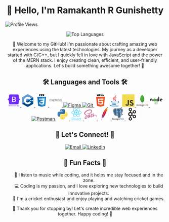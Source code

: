 <h1 align="center">👋 Hello, I'm Ramakanth R Gunishetty</h1>
<!-- <h3 align="center">🚀 MERN Stack Web Developer 🚀</h3> -->

<!-- Profile Views and Who's Viewing Section -->
<p align="left">
  <img src="https://komarev.com/ghpvc/?username=RamakanthRGunishetty&label=Profile%20views&color=0e75b6&style=flat" alt="Profile Views" />
</p>

<!-- GitHub Stats -->
<p align="center">
  <img src="https://github-readme-stats.vercel.app/api/top-langs/?username=RamakanthRGunishetty&hide_progress=true" alt="Top Languages" />
</p>

<!-- Summary Section -->
<p align="center">
  🌱 Welcome to my GitHub! I'm passionate about crafting amazing web experiences using the latest technologies. My journey as a developer started with C/C++, but I quickly fell in love with JavaScript and the power of the MERN stack. I enjoy creating clean, efficient, and user-friendly applications. Let's build something awesome together! 🚀
</p>

<!-- Languages and Tools Section -->
<h2 align="center">🛠️ Languages and Tools 🛠️</h2>
<p align="center">
  <a href="https://getbootstrap.com" target="_blank" rel="noreferrer">
    <img src="https://raw.githubusercontent.com/devicons/devicon/master/icons/bootstrap/bootstrap-plain-wordmark.svg" alt="Bootstrap" width="40" height="40" />
  </a>
  <a href="https://www.w3schools.com/cpp/" target="_blank" rel="noreferrer">
    <img src="https://raw.githubusercontent.com/devicons/devicon/master/icons/cplusplus/cplusplus-original.svg" alt="C++" width="40" height="40" />
  </a>
  <a href="https://www.w3schools.com/css/" target="_blank" rel="noreferrer">
    <img src="https://raw.githubusercontent.com/devicons/devicon/master/icons/css3/css3-original-wordmark.svg" alt="CSS3" width="40" height="40" />
  </a>
  <a href="https://expressjs.com" target="_blank" rel="noreferrer">
    <img src="https://raw.githubusercontent.com/devicons/devicon/master/icons/express/express-original-wordmark.svg" alt="Express.js" width="40" height="40" />
  </a>
  <a href="https://www.figma.com/" target="_blank" rel="noreferrer">
    <img src="https://www.vectorlogo.zone/logos/figma/figma-icon.svg" alt="Figma" width="40" height="40" />
  </a>
  <a href="https://git-scm.com/" target="_blank" rel="noreferrer">
    <img src="https://www.vectorlogo.zone/logos/git-scm/git-scm-icon.svg" alt="Git" width="40" height="40" />
  </a>
  <a href="https://www.w3.org/html/" target="_blank" rel="noreferrer">
    <img src="https://raw.githubusercontent.com/devicons/devicon/master/icons/html5/html5-original-wordmark.svg" alt="HTML5" width="40" height="40" />
  </a>
  <a href="https://www.java.com" target="_blank" rel="noreferrer">
    <img src="https://raw.githubusercontent.com/devicons/devicon/master/icons/java/java-original.svg" alt="Java" width="40" height="40" />
  </a>
  <a href="https://developer.mozilla.org/en-US/docs/Web/JavaScript" target="_blank" rel="noreferrer">
    <img src="https://raw.githubusercontent.com/devicons/devicon/master/icons/javascript/javascript-original.svg" alt="JavaScript" width="40" height="40" />
  </a>
  <a href="https://www.mongodb.com/" target="_blank" rel="noreferrer">
    <img src="https://raw.githubusercontent.com/devicons/devicon/master/icons/mongodb/mongodb-original-wordmark.svg" alt="MongoDB" width="40" height="40" />
  </a>
  <a href="https://nodejs.org" target="_blank" rel="noreferrer">
    <img src="https://raw.githubusercontent.com/devicons/devicon/master/icons/nodejs/nodejs-original-wordmark.svg" alt="Node.js" width="40" height="40" />
  </a>
  <a href="https://postman.com" target="_blank" rel="noreferrer">
    <img src="https://www.vectorlogo.zone/logos/getpostman/getpostman-icon.svg" alt="Postman" width="40" height="40" />
  </a>
  <a href="https://www.python.org" target="_blank" rel="noreferrer">
    <img src="https://raw.githubusercontent.com/devicons/devicon/master/icons/python/python-original.svg" alt="Python" width="40" height="40" />
  </a>
  <a href="https://reactjs.org/" target="_blank" rel="noreferrer">
    <img src="https://raw.githubusercontent.com/devicons/devicon/master/icons/react/react-original-wordmark.svg" alt="React.js" width="40" height="40" />
  </a>
  <a href="https://sass-lang.com" target="_blank" rel="noreferrer">
    <img src="https://raw.githubusercontent.com/devicons/devicon/master/icons/sass/sass-original.svg" alt="Sass" width="40" height="40" />
  </a>
  <a href="https://spark.apache.org/" target="_blank" rel="noreferrer">
    <img src="https://raw.githubusercontent.com/devicons/devicon/master/icons/apache/apache-original.svg" alt="Apache Spark" width="40" height="40" />
  </a>
  <a href="https://www.postgresql.org/" target="_blank" rel="noreferrer">
    <img src="https://raw.githubusercontent.com/devicons/devicon/master/icons/postgresql/postgresql-original-wordmark.svg" alt="PostgreSQL" width="40" height="40" />
  </a>
  <a href="https://kafka.apache.org/" target="_blank" rel="noreferrer">
    <img src="https://raw.githubusercontent.com/devicons/devicon/master/icons/apachekafka/apachekafka-original.svg" alt="Apache Kafka" width="40" height="40" />
  </a>
</p>


<!-- Let's Connect Section -->
<h2 align="center">🌱 Let's Connect! 🌱</h2>
<p align="center">
  <a href="mailto:ramakanthrg2003@gmail.com">
    <img src="https://img.shields.io/badge/Email-ramakanthrg2003@gmail.com-orange" alt="Email">
  </a>
  <a href="https://linkedin.com/in/ramakanth-r-gunishetty/" target="_blank">
    <img src="https://img.shields.io/badge/LinkedIn-Follow%20Me-blue" alt="LinkedIn">
  </a>
</p>

<!-- Fun Section -->
<h2 align="center">🎉 Fun Facts 🎉</h2>
<ul align="center" style="list-style-type:none;">
  <li>🎵 I listen to music while coding, and it helps me stay focused and in the zone.</li>
  <li>💻 Coding is my passion, and I love exploring new technologies to build innovative projects.</li>
  <li>🏏 I'm a cricket enthusiast and enjoy playing and watching cricket games.</li>
</ul>

<!-- Footer with a fun sign-off -->
<p align="center">
  🚀 Thank you for stopping by! Let's create incredible web experiences together. Happy coding! 🌟
</p>
